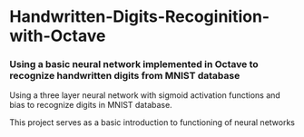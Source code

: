 # Handwritten-Digits-Recoginition-with-Octave

### Using a basic neural network implemented in Octave to recognize handwritten digits from MNIST database

Using a three layer neural network with sigmoid activation functions and bias to recognize digits in MNIST database.

This project serves as a basic introduction to functioning of neural networks
